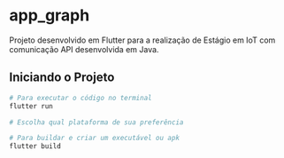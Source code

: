 # app_graph

Projeto desenvolvido em Flutter para a realização de Estágio em IoT com comunicação API desenvolvida em Java.

## Iniciando o Projeto

```bash
# Para executar o código no terminal 
flutter run

# Escolha qual plataforma de sua preferência 

# Para buildar e criar um executável ou apk 
flutter build 
```
